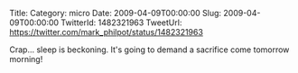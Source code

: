 Title: 
Category: micro
Date: 2009-04-09T00:00:00
Slug: 2009-04-09T00:00:00
TwitterId: 1482321963
TweetUrl: https://twitter.com/mark_philpot/status/1482321963

Crap... sleep is beckoning.  It's going to demand a sacrifice come tomorrow morning!